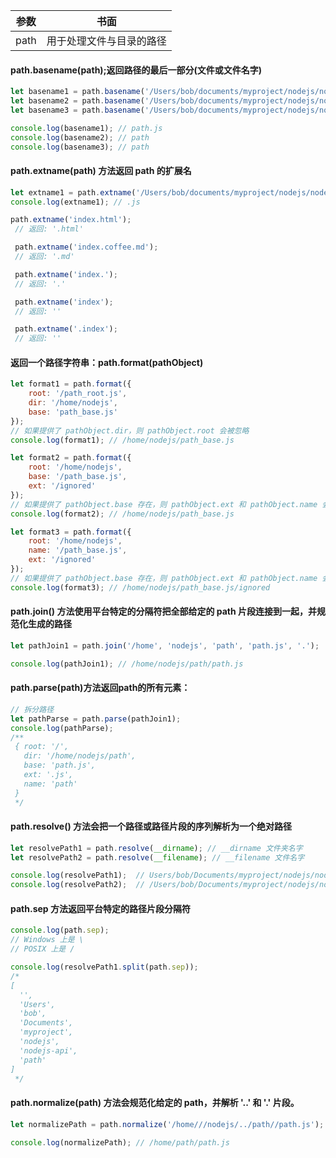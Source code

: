 
参数 | 书面
---|---
 path | 用于处理文件与目录的路径



#### path.basename(path);返回路径的最后一部分(文件或文件名字)

```js
let basename1 = path.basename('/Users/bob/documents/myproject/nodejs/nodejs-api/path/path.js');
let basename2 = path.basename('/Users/bob/documents/myproject/nodejs/nodejs-api/path/path');
let basename3 = path.basename('/Users/bob/documents/myproject/nodejs/nodejs-api/path/path.js', '.js');

console.log(basename1); // path.js
console.log(basename2); // path
console.log(basename3); // path
```

#### path.extname(path) 方法返回 path 的扩展名

```js
let extname1 = path.extname('/Users/bob/documents/myproject/nodejs/nodejs-api/path/path.js');
console.log(extname1); // .js

path.extname('index.html');
 // 返回: '.html'

 path.extname('index.coffee.md');
 // 返回: '.md'

 path.extname('index.');
 // 返回: '.'

 path.extname('index');
 // 返回: ''

 path.extname('.index');
 // 返回: ''
```


#### 返回一个路径字符串：path.format(pathObject)

```js
let format1 = path.format({
    root: '/path_root.js',
    dir: '/home/nodejs',
    base: 'path_base.js'
});
// 如果提供了 pathObject.dir，则 pathObject.root 会被忽略
console.log(format1); // /home/nodejs/path_base.js

let format2 = path.format({
    root: '/home/nodejs',
    base: '/path_base.js',
    ext: '/ignored'
});
// 如果提供了 pathObject.base 存在，则 pathObject.ext 和 pathObject.name 会被忽略
console.log(format2); // /home/nodejs/path_base.js

let format3 = path.format({
    root: '/home/nodejs',
    name: '/path_base.js',
    ext: '/ignored'
});
// 如果提供了 pathObject.base 存在，则 pathObject.ext 和 pathObject.name 会被忽略
console.log(format3); // /home/nodejs/path_base.js/ignored

```

#### path.join() 方法使用平台特定的分隔符把全部给定的 path 片段连接到一起，并规范化生成的路径

```js
let pathJoin1 = path.join('/home', 'nodejs', 'path', 'path.js', '.');

console.log(pathJoin1); // /home/nodejs/path/path.js
```

#### path.parse(path)方法返回path的所有元素：

```js
// 拆分路径
let pathParse = path.parse(pathJoin1);
console.log(pathParse);
/**
 { root: '/',
   dir: '/home/nodejs/path',
   base: 'path.js',
   ext: '.js',
   name: 'path'
 }
 */
```

#### path.resolve() 方法会把一个路径或路径片段的序列解析为一个绝对路径

```js
let resolvePath1 = path.resolve(__dirname); // __dirname 文件夹名字
let resolvePath2 = path.resolve(__filename); // __filename 文件名字

console.log(resolvePath1);  // Users/bob/Documents/myproject/nodejs/nodejs-api/path
console.log(resolvePath2);  // /Users/bob/Documents/myproject/nodejs/nodejs-api/path/path.js
```

#### path.sep 方法返回平台特定的路径片段分隔符

```js
console.log(path.sep);
// Windows 上是 \
// POSIX 上是 /

console.log(resolvePath1.split(path.sep));
/*
[
  '',
  'Users',
  'bob',
  'Documents',
  'myproject',
  'nodejs',
  'nodejs-api',
  'path'
]
 */
```

#### path.normalize(path) 方法会规范化给定的 path，并解析 '..' 和 '.' 片段。

```js
let normalizePath = path.normalize('/home///nodejs/../path//path.js');

console.log(normalizePath); // /home/path/path.js
```